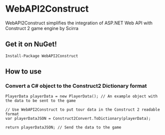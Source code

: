 WebAPI2Construct
================

WebAPI2Construct simplifies the integration of ASP.NET Web API with Construct 2 game engine by Scirra

## Get it on NuGet!

    Install-Package WebAPI2Construct

## How to use
### Convert a C# object to the Construct2 Dictionary format

```
PlayerData playerData = new PlayerData(); // An example object with the data to be sent to the game

// Use WebAPI2Construct to put tour data in the Construct 2 readable format
var playerDataJSON = Construct2Convert.ToDictionary(playerData);

return playerDataJSON; // Send the data to the game
```
